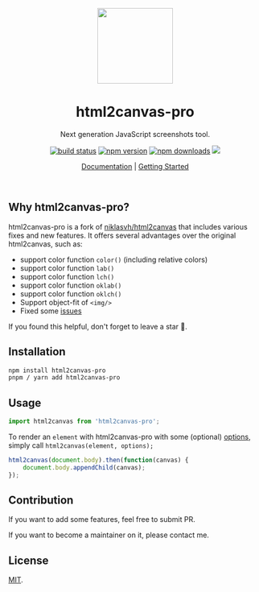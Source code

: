 <p align="center">
<img src="https://raw.githubusercontent.com/yorickshan/html2canvas-pro/main/docs/public/logo.png" height="150">
</p>
<h1 align="center">
html2canvas-pro
</h1>
<p align="center">
Next generation JavaScript screenshots tool.
<p>
<p align="center">
  <a href="https://github.com/yorickshan/html2canvas-pro/actions/workflows/ci.yml"><img src="https://github.com/yorickshan/html2canvas-pro/actions/workflows/ci.yml/badge.svg?branch=main" alt="build status"></a>
  <a href=https://npm.im/html2canvas-pro><img src="https://badgen.net/npm/v/html2canvas-pro" alt="npm version"></a>
  <a href=http://npm.im/html2canvas-pro><img src="https://badgen.net/npm/dm/html2canvas-pro" alt="npm downloads"></a>
  <a href="https://www.jsdelivr.com/package/npm/html2canvas-pro"><img src="https://data.jsdelivr.com/v1/package/npm/html2canvas-pro/badge" /></a>
<p>
<p align="center">
 <a href="https://yorickshan.github.io/html2canvas-pro/">Documentation</a> | <a href="https://yorickshan.github.io/html2canvas-pro/getting-started.html">Getting Started</a>
</p>
<br>

## Why html2canvas-pro?

html2canvas-pro is a fork of [niklasvh/html2canvas](https://github.com/niklasvh/html2canvas) that includes various fixes and new features. It offers several advantages over the original html2canvas, such as:
- support color function ```color()``` (including relative colors)
- support color function ```lab()```
- support color function ```lch()```
- support color function ```oklab()```
- support color function ```oklch()```
- Support object-fit of ```<img/>```
- Fixed some [issues](./CHANGELOG.md)

If you found this helpful, don't forget to
leave a star 🌟.

## Installation

```sh
npm install html2canvas-pro
pnpm / yarn add html2canvas-pro
```

## Usage
```javascript
import html2canvas from 'html2canvas-pro';
```

To render an `element` with html2canvas-pro with some (optional) [options](/docs/configuration.md), simply call `html2canvas(element, options);`

```javascript
html2canvas(document.body).then(function(canvas) {
    document.body.appendChild(canvas);
});
```

## Contribution

If you want to add some features, feel free to submit PR.

If you want to become a maintainer on it, please contact me.

## License

[MIT](LICENSE).
